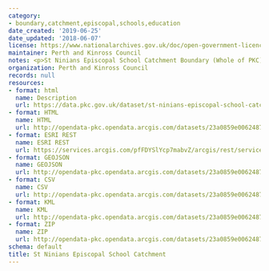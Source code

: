 ```yaml
---
category:
- boundary,catchment,episcopal,schools,education
date_created: '2019-06-25'
date_updated: '2018-06-07'
license: https://www.nationalarchives.gov.uk/doc/open-government-licence/version/3/
maintainer: Perth and Kinross Council
notes: <p>St Ninians Episcopal School Catchment Boundary (Whole of PKC)</p>
organization: Perth and Kinross Council
records: null
resources:
- format: html
  name: Description
  url: https://data.pkc.gov.uk/dataset/st-ninians-episcopal-school-catchment
- format: HTML
  name: HTML
  url: http://opendata-pkc.opendata.arcgis.com/datasets/23a0859e00624870a1574d5555fbbc1a_0
- format: ESRI REST
  name: ESRI REST
  url: https://services.arcgis.com/pfFDYSlYcp7mabvZ/arcgis/rest/services/St_Ninians_Episcopal_School_Catchment/FeatureServer/0
- format: GEOJSON
  name: GEOJSON
  url: http://opendata-pkc.opendata.arcgis.com/datasets/23a0859e00624870a1574d5555fbbc1a_0.geojson
- format: CSV
  name: CSV
  url: http://opendata-pkc.opendata.arcgis.com/datasets/23a0859e00624870a1574d5555fbbc1a_0.csv
- format: KML
  name: KML
  url: http://opendata-pkc.opendata.arcgis.com/datasets/23a0859e00624870a1574d5555fbbc1a_0.kml
- format: ZIP
  name: ZIP
  url: http://opendata-pkc.opendata.arcgis.com/datasets/23a0859e00624870a1574d5555fbbc1a_0.zip
schema: default
title: St Ninians Episcopal School Catchment
---
```

